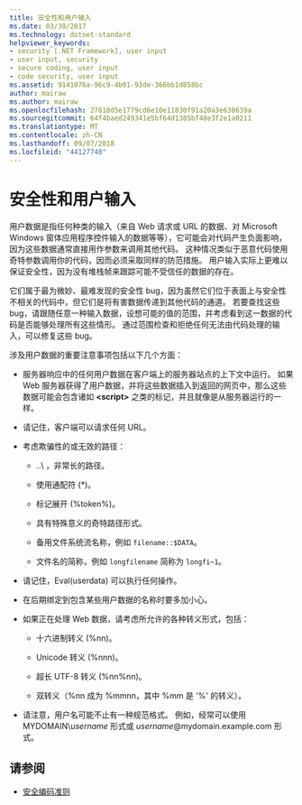```yaml
---
title: 安全性和用户输入
ms.date: 03/30/2017
ms.technology: dotnet-standard
helpviewer_keywords:
- security [.NET Framework], user input
- user input, security
- secure coding, user input
- code security, user input
ms.assetid: 9141076a-96c9-4b01-93de-366bb1d858bc
author: mairaw
ms.author: mairaw
ms.openlocfilehash: 27818d5e1779cd6e10e11830f91a20a3e638639a
ms.sourcegitcommit: 64f4baed249341e5bf64d1385bf48e3f2e1a0211
ms.translationtype: MT
ms.contentlocale: zh-CN
ms.lasthandoff: 09/07/2018
ms.locfileid: "44127740"
---
```

# <a name="security-and-user-input"></a>安全性和用户输入
用户数据是指任何种类的输入（来自 Web 请求或 URL 的数据、对 Microsoft Windows 窗体应用程序控件输入的数据等等），它可能会对代码产生负面影响，因为这些数据通常直接用作参数来调用其他代码。 这种情况类似于恶意代码使用奇特参数调用你的代码，因而必须采取同样的防范措施。 用户输入实际上更难以保证安全性，因为没有堆栈帧来跟踪可能不受信任的数据的存在。  
  
 它们属于最为微妙、最难发现的安全性 bug，因为虽然它们位于表面上与安全性不相关的代码中，但它们是将有害数据传递到其他代码的通道。 若要查找这些 bug，请跟随任意一种输入数据，设想可能的值的范围，并考虑看到这一数据的代码是否能够处理所有这些情形。 通过范围检查和拒绝任何无法由代码处理的输入，可以修复这些 bug。  
  
 涉及用户数据的重要注意事项包括以下几个方面：  
  
-   服务器响应中的任何用户数据在客户端上的服务器站点的上下文中运行。 如果 Web 服务器获得了用户数据，并将这些数据插入到返回的网页中，那么这些数据可能会包含诸如 **\<script>** 之类的标记，并且就像是从服务器运行的一样。  
  
-   请记住，客户端可以请求任何 URL。  
  
-   考虑欺骗性的或无效的路径：  
  
    -   ..\ ，非常长的路径。  
  
    -   使用通配符 (*)。  
  
    -   标记展开 (%token%)。  
  
    -   具有特殊意义的奇特路径形式。  
  
    -   备用文件系统流名称，例如 `filename::$DATA`。  
  
    -   文件名的简称，例如 `longfilename` 简称为 `longfi~1`。  
  
-   请记住，Eval(userdata) 可以执行任何操作。  
  
-   在后期绑定到包含某些用户数据的名称时要多加小心。  
  
-   如果正在处理 Web 数据，请考虑所允许的各种转义形式，包括：  
  
    -   十六进制转义 (%nn)。  
  
    -   Unicode 转义 (%nnn)。  
  
    -   超长 UTF-8 转义 (%nn%nn)。  
  
    -   双转义（%nn 成为 %mmnn，其中 %mm 是 '%' 的转义）。  
  
-   请注意，用户名可能不止有一种规范格式。 例如，经常可以使用 MYDOMAIN\\*username* 形式或 *username*@mydomain.example.com 形式。  
  
## <a name="see-also"></a>请参阅

- [安全编码准则](../../../docs/standard/security/secure-coding-guidelines.md)
